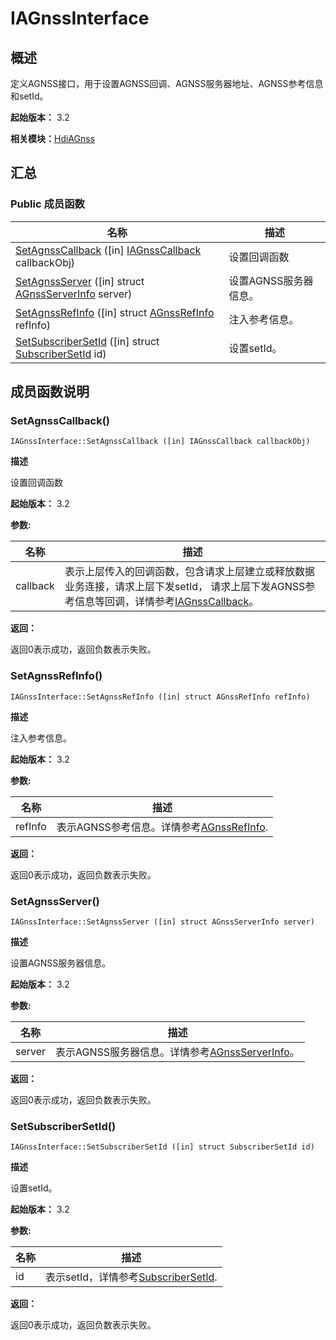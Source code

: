 # IAGnssInterface


## 概述

定义AGNSS接口，用于设置AGNSS回调、AGNSS服务器地址、AGNSS参考信息和setId。

**起始版本：** 3.2

**相关模块：**[HdiAGnss](_hdi_a_gnss.md)


## 汇总


### Public 成员函数

| 名称 | 描述 | 
| -------- | -------- |
| [SetAgnssCallback](#setagnsscallback) ([in] [IAGnssCallback](interface_i_a_gnss_callback.md) callbackObj) | 设置回调函数  | 
| [SetAgnssServer](#setagnssserver) ([in] struct [AGnssServerInfo](_a_gnss_server_info.md) server) | 设置AGNSS服务器信息。  | 
| [SetAgnssRefInfo](#setagnssrefinfo) ([in] struct [AGnssRefInfo](_a_gnss_ref_info.md) refInfo) | 注入参考信息。  | 
| [SetSubscriberSetId](#setsubscribersetid) ([in] struct [SubscriberSetId](_subscriber_set_id.md) id) | 设置setId。  | 


## 成员函数说明


### SetAgnssCallback()

```
IAGnssInterface::SetAgnssCallback ([in] IAGnssCallback callbackObj)
```
**描述**

设置回调函数

**起始版本：** 3.2

**参数:**

| 名称 | 描述 | 
| -------- | -------- |
| callback | 表示上层传入的回调函数，包含请求上层建立或释放数据业务连接，请求上层下发setId， 请求上层下发AGNSS参考信息等回调，详情参考[IAGnssCallback](interface_i_a_gnss_callback.md)。  | 

**返回：**

返回0表示成功，返回负数表示失败。


### SetAgnssRefInfo()

```
IAGnssInterface::SetAgnssRefInfo ([in] struct AGnssRefInfo refInfo)
```
**描述**

注入参考信息。

**起始版本：** 3.2

**参数:**

| 名称 | 描述 | 
| -------- | -------- |
| refInfo | 表示AGNSS参考信息。详情参考[AGnssRefInfo](_a_gnss_ref_info.md).  | 

**返回：**

返回0表示成功，返回负数表示失败。


### SetAgnssServer()

```
IAGnssInterface::SetAgnssServer ([in] struct AGnssServerInfo server)
```
**描述**

设置AGNSS服务器信息。

**起始版本：** 3.2

**参数:**

| 名称 | 描述 | 
| -------- | -------- |
| server | 表示AGNSS服务器信息。详情参考[AGnssServerInfo](_a_gnss_server_info.md)。  | 

**返回：**

返回0表示成功，返回负数表示失败。


### SetSubscriberSetId()

```
IAGnssInterface::SetSubscriberSetId ([in] struct SubscriberSetId id)
```
**描述**

设置setId。

**起始版本：** 3.2

**参数:**

| 名称 | 描述 | 
| -------- | -------- |
| id | 表示setId，详情参考[SubscriberSetId](_subscriber_set_id.md).  | 

**返回：**

返回0表示成功，返回负数表示失败。
